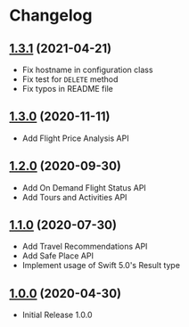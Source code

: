 # Changelog

## [1.3.1](https://github.com/amadeus4dev/amadeus-ios/tree/1.3.1) (2021-04-21)

- Fix hostname in configuration class
- Fix test for `DELETE` method
- Fix typos in README file

## [1.3.0](https://github.com/amadeus4dev/amadeus-ios/tree/1.3.0) (2020-11-11)

- Add Flight Price Analysis API

## [1.2.0](https://github.com/amadeus4dev/amadeus-ios/tree/1.2.0) (2020-09-30)

- Add On Demand Flight Status API
- Add Tours and Activities API

## [1.1.0](https://github.com/amadeus4dev/amadeus-ios/tree/1.1.0) (2020-07-30)

- Add Travel Recommendations API
- Add Safe Place API
- Implement usage of Swift 5.0's Result type

## [1.0.0](https://github.com/amadeus4dev/amadeus-ios/tree/1.0.0) (2020-04-30)

- Initial Release 1.0.0
